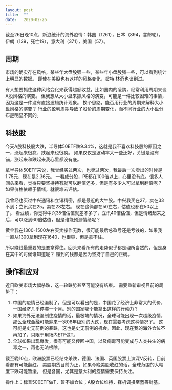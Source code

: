 ```yaml
---
layout: post
title:  ""
date:   2020-02-26
---
```


截至26日晚10点，新浪统计的海外疫情：韩国（1261），日本（894，含邮轮），伊朗（139，死亡19），意大利（371），美国（57）。

## 周期
市场的确实存在风格，某些年大盘股强一些，某些年小盘股强一些，可以看到统计上明显的数据。
即使在美股也有这样的风格变化，彼特·林奇也谈到过。

有人想要抓住这种风格变化来获得超额收益，比如国内的凌鹏，经常利用周期来谈A股风格的演变。
但我想从大小盘来抓风格的演变，可能是一件比较困难的事情，因为这是一件没有直接逻辑统计现象。
换个思路，能否用行业的周期来解释大小盘风格的演变？
行业的盈利周期导致了股价的周期变化，而不同行业的大小盘分布是明显不同的。

## 科技股
今天A股科技股大跌，半导体50ETF跌9.34%，这就是我不喜欢科技股的原因之一，涨起来很疯、跌起来也很疯。
如果仅仅是波动率大一些还好，关键是没有锚，涨起来和跌起来我心里都没有底。

拿半导体50ETF来说，我曾经买过两次，也卖过两次，我最后一次卖出的时候是1.75元，现在是2.36元。
一看成分股，PE都在100倍以上，心里没有底。很多人回头来看，觉得只要坚持持有就可以翻倍还多，但是有多少人可以拿到翻倍呢？
如果价格依赖于情绪，就很难去评估。

我曾经也买过中兴通讯和立讯精密，都是最近的大牛股。中兴我买在27，卖在33不到；立讯买在25，卖在28左右。
现在这俩都在50左右，估值也都在50以上了。
看业绩，你觉得中兴35倍估值就差不多了，立讯40倍估值，但是情绪起来之后，可以涨到60倍估值，但是谁能预测情绪呢？

黄金我在1300-1500左右买卖操作无数，很可能最后总盈亏还是亏钱的，如果我一直从1300拿到现在1640，也很爽，但是拿不住。

所以赚钱最重要的是要拿得住。回头来看所有的走势似乎都是理所当然的，但是身在其中的时候谁知道呢？
赚到的钱都是因为坚持了自己的正确。

## 操作和应对
近日欧美市场大幅杀跌，这一轮跌势甚至可能没有结束。
需要重新审视目前的局势了：

1. 中国的疫情已经遏制了，但是可以看出的是，中国花了经济上非常大的代价，一国经济几乎停滞一个月。别的国家哪个能拿出这样的行动力？
2. 如果海外无法遏制住疫情的话，最极端的情况，全球可能出现一次超级疫情，
那么全球金融可能迎来一次08年级别的大跌，现在需要考虑这种情况了。
这可能是史无前例的暴跌，这也是史无前例的机会。因此，现在我的海外仓位不再加了，只限于用场内ETF做T。
3. 全球如果出现爆发，很有可能又传回中国，以及病毒可能变成与人类共生的病毒之一，再也无法根除。

截至晚10点，欧洲股票已经结束杀跌，德国、法国、英国股票上演深V反转，目前看都有可能翻红。
美股期货目前为正，如果今晚美股收红的话，全球范围的大幅度下跌可能暂缓。
但是各国，尤其是意大利的疫情需要保持关注。

操作上：标普500ETF做T，暂不加仓位；A股仓位维持，择机调换至蓝筹封基。

